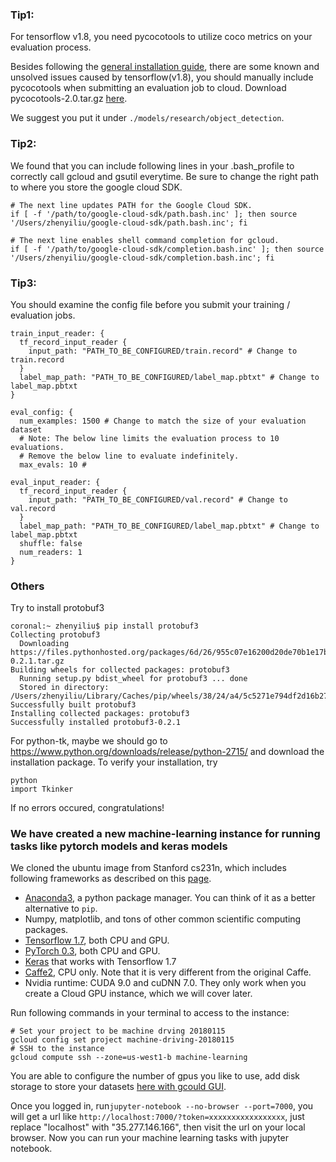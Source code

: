 ### Tip1:

For tensorflow v1.8, you need pycocotools to utilize coco metrics on your evaluation process.

Besides following the [general installation guide](https://github.com/tensorflow/models/blob/master/research/object_detection/g3doc/installation.md), there are some known and unsolved issues caused by tensorflow(v1.8), you should manually include pycocotools when submitting an evaluation job to cloud. Download pycocotools-2.0.tar.gz [here](https://drive.google.com/file/d/1RvJLThYSs7LnOSBN5YyyKo1UhJBrZVOf/view?usp=sharing).

We suggest you put it under `./models/research/object_detection`.

### Tip2:

We found that you can include following lines in your .bash_profile to correctly call gcloud and gsutil everytime. Be sure to change the right path to where you store the google cloud SDK.
```
# The next line updates PATH for the Google Cloud SDK.
if [ -f '/path/to/google-cloud-sdk/path.bash.inc' ]; then source '/Users/zhenyiliu/google-cloud-sdk/path.bash.inc'; fi

# The next line enables shell command completion for gcloud.
if [ -f '/path/to/google-cloud-sdk/completion.bash.inc' ]; then source '/Users/zhenyiliu/google-cloud-sdk/completion.bash.inc'; fi
```

### Tip3:

You should examine the config file before you submit your training / evaluation jobs. 
```
train_input_reader: {
  tf_record_input_reader {
    input_path: "PATH_TO_BE_CONFIGURED/train.record" # Change to train.record
  }
  label_map_path: "PATH_TO_BE_CONFIGURED/label_map.pbtxt" # Change to label_map.pbtxt
}
```
```
eval_config: {
  num_examples: 1500 # Change to match the size of your evaluation dataset
  # Note: The below line limits the evaluation process to 10 evaluations.
  # Remove the below line to evaluate indefinitely.
  max_evals: 10 #

```
```
eval_input_reader: {
  tf_record_input_reader {
    input_path: "PATH_TO_BE_CONFIGURED/val.record" # Change to val.record
  }
  label_map_path: "PATH_TO_BE_CONFIGURED/label_map.pbtxt" # Change to label_map.pbtxt
  shuffle: false
  num_readers: 1
}
```
### Others
Try to install protobuf3
```
coronal:~ zhenyiliu$ pip install protobuf3
Collecting protobuf3
  Downloading https://files.pythonhosted.org/packages/6d/26/955c07e16200d20de70b1e17b246e0574a517b76d6e6393d8ef7ce4f38cd/protobuf3-0.2.1.tar.gz
Building wheels for collected packages: protobuf3
  Running setup.py bdist_wheel for protobuf3 ... done
  Stored in directory: /Users/zhenyiliu/Library/Caches/pip/wheels/38/24/a4/5c5271e794df2d16b27626921dcd437ab75ade71bb5f0f362d
Successfully built protobuf3
Installing collected packages: protobuf3
Successfully installed protobuf3-0.2.1
```
For python-tk, maybe we should go to https://www.python.org/downloads/release/python-2715/ and download the installation package.
To verify your installation, try
```
python
import Tkinker
```
If no errors occured, congratulations!

### We have created a new machine-learning instance for running tasks like pytorch models and keras models
We cloned the ubuntu image from Stanford cs231n, which includes following frameworks as described on this [page](http://cs231n.github.io/gce-tutorial/).

- [Anaconda3](https://www.anaconda.com/what-is-anaconda/), a python package manager. You can think of it as a better alternative to `pip`. 
- Numpy, matplotlib, and tons of other common scientific computing packages.
- [Tensorflow 1.7](https://www.tensorflow.org/), both CPU and GPU. 
- [PyTorch 0.3](https://www.pytorch.org/), both CPU and GPU. 
- [Keras](https://keras.io/) that works with Tensorflow 1.7
- [Caffe2](https://caffe2.ai/), CPU only. Note that it is very different from the original Caffe. 
- Nvidia runtime: CUDA 9.0 and cuDNN 7.0. They only work when you create a Cloud GPU instance, which we will cover later. 

Run following commands in your terminal to access to the instance: 
    
    # Set your project to be machine drving 20180115
    gcloud config set project machine-driving-20180115
    # SSH to the instance
    gcloud compute ssh --zone=us-west1-b machine-learning

You are able to configure the number of gpus you like to use, add disk storage to store your datasets [here with gcould GUI](https://console.cloud.google.com/compute/instances?project=machine-driving-20180115). 

Once you logged in, run`jupyter-notebook --no-browser --port=7000`, you will get a url like
`http://localhost:7000/?token=xxxxxxxxxxxxxxxxx`, just replace "localhost" with "35.277.146.166", then visit the url on your local browser. 
Now you can run your machine learning tasks with jupyter notebook.

